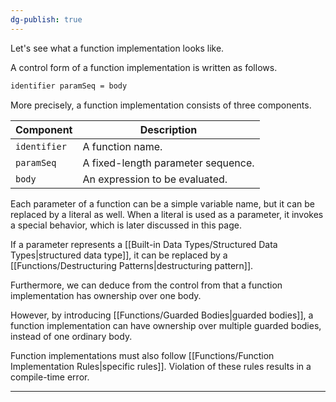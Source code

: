 ```yaml
---
dg-publish: true
---
```


Let's see what a function implementation looks like.

A control form of a function implementation is written as follows.

```markdown
identifier paramSeq = body
```

More precisely, a function implementation consists of three components.

| Component    | Description                        |
| ------------ | ---------------------------------- |
| `identifier` | A function name.                   |
| `paramSeq`   | A fixed-length parameter sequence. |
| `body`       | An expression to be evaluated.     |

Each parameter of a function can be a simple variable name, but it can be replaced by a literal as well.
When a literal is used as a parameter, it invokes a special behavior, which is later discussed in this page.

If a parameter represents a [[Built-in Data Types/Structured Data Types|structured data type]], it can be replaced by a [[Functions/Destructuring Patterns|destructuring pattern]].

Furthermore, we can deduce from the control from that a function implementation has ownership over one body.

However, by introducing [[Functions/Guarded Bodies|guarded bodies]], a function implementation can have ownership over multiple guarded bodies, instead of one ordinary body.

Function implementations must also follow [[Functions/Function Implementation Rules|specific rules]].
Violation of these rules results in a compile-time error.


---